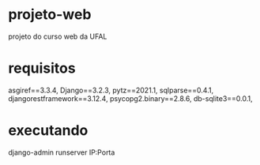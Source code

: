 # projeto-web
projeto do curso web da UFAL

# requisitos
asgiref==3.3.4,
Django==3.2.3,
pytz==2021.1,
sqlparse==0.4.1,
djangorestframework==3.12.4,
psycopg2.binary==2.8.6,
db-sqlite3==0.0.1,

# executando
django-admin runserver IP:Porta
